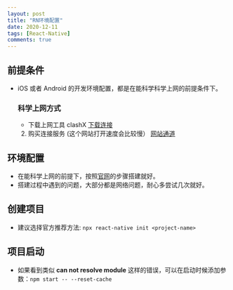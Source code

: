 ```yaml
---
layout: post
title: "RN环境配置"
date: 2020-12-11
tags: [React-Native]
comments: true
---
```


## 前提条件

- iOS 或者 Android 的开发环境配置，都是在能科学科学上网的前提条件下。

  ### 科学上网方式

  - 下载上网工具 clashX [下载连接](https://github.com/yichengchen/clashX/releases)

  2. 购买连接服务 (这个网站打开速度会比较慢） [网站通道](https://github.com/yichengchen/clashX/releases)

## 环境配置

- 在能科学上网的前提下，按照[官网](https://reactnative.dev/docs/environment-setup)的步骤搭建就好。
- 搭建过程中遇到的问题，大部分都是网络问题，耐心多尝试几次就好。

## 创建项目

- 建议选择官方推荐方法: `npx react-native init <project-name>`

## 项目启动

- 如果看到类似 **can not resolve module** 这样的错误，可以在启动时候添加参数：`npm start -- --reset-cache`
